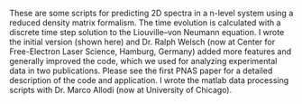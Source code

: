 These are some scripts for predicting 2D spectra in a n-level system using a reduced density matrix formalism. The time evolution is calculated with a discrete time step solution to the Liouville–von Neumann equation. I wrote the initial version (shown here) and Dr. Ralph Welsch (now at Center for Free-Electron Laser Science, Hamburg, Germany) added more features and generally improved the code, which we used for analyzing experimental data in two publications. Please see the first PNAS paper for a detailed description of the code and application. I wrote the matlab data processing scripts with Dr. Marco Allodi (now at University of Chicago).





